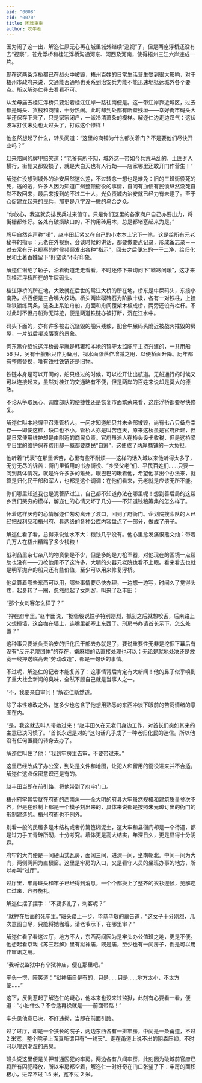 ```yaml
---
aid: "0008"
zid: "0070"
title: 困难重重
author: 吹牛者
---
```


因为闹了这一出，解迩仁原无心再在城里城外继续“巡视”了，但是两座浮桥还没有去“视察”，苍龙浮桥和桂江浮桥沟通河东、河西及河南，使得梧州三江六岸连成一片。

现在这两条浮桥都已在战火中被毁，梧州百姓的日常生活营生受到很大影响，对于梧州市政府来说，交通能否通畅也关系到治安兵力能不能迅速地抵达城外各个要点。所以解迩仁非去看看不可。

从龙母庙去桂江浮桥只要沿着桂江江岸一路往南便是。这一带江岸靠近城区，过去都是码头、货栈和商铺，十分热闹。此时却到处都有断壁残垣――幸好街市码头大半还保存下来了，只是家家闭户，一派冷清萧条的模样。解迩仁边走边叹气：这伏波军打仗未免也太过头了，打成这个惨样！

他忽然想起了什么，转头问道：“这里的商铺为什么都关着门？不是要他们尽快开业吗？”

赶来陪同的牌甲赔笑道：“老爷有所不知，城外这一带如今兵荒马乱的，土匪歹人横行，街栅又都毁损了，就是大白天也有人行劫――店家哪里还敢开门作营生！”

解迩仁没想到城外的治安居然这么差，不过转念一想也是难免：旧的三班衙役死的死，逃的逃，许多人因为知道广州整顿衙役的事情，自问有血债有民愤纵然没死自然不敢回来，最后来报到的不过二十人，光负责城内治安就已经力有未逮了。至于仓促建立起来的民兵，那更是八字没一撇的乌合之众。

“你放心，我这就安排民兵过来值守。只是你们这里的各家商户自己亦要出力，将街栅都修好。各处有破损缺口的，不拘用砖用木，总是都堵塞起来为是。”

牌甲自然连声称“喏”，赵丰田赶紧又在自己的小本本上记下一笔。这是给所有元老秘书的指示：元老在外视察、会谈时候的讲话，都要做要点记录，形成备忘录－－过去常有元老视察的时候频频发出各种“指示”，回去之后便忘的一干二净，给归化民和土著百姓留下“好空谈”不好印象。

解迩仁谢绝了轿子，沿着街道走走看看，不时还停下来询问下“嘘寒问暖”，这才来到桂江浮桥所在的牛屎码头。

桂江浮桥的所在地，大致就在后世的鸳江大桥的所在地，桥东是牛屎码头，东接小南路，桥西便是三合嘴大校场。桥头两岸砌砖石为阶数十级，各有一对铁柱，上挂熟铁锁练两条，链条上系泊舟船，舟面和舟间覆架木板成桥，两旁还设有栏杆。不过此时不但舟船渺无踪迹，便是两道铁链亦被打断，沉在江水中。

码头下面的，亦有许多被击沉烧毁的船只残骸，配合牛屎码头附近被战火摧毁的房屋，一片战后凄凉落寞的景象。

何东篱介绍说这浮桥最早就是韩雍和本地的镇守太监陈平主持兴建的，一共用船 56 只，另有十艘船只作为备用，视水面涨落作增减之用，以便桥面升降。历年都有整修替换，唯有铁柱铁链还是旧物。

铁链本身是可以开阖的，船只经过的时候，可以松开让出航道。无船通行的时候又可以连接起来，虽然对桂江的交通略有不便，但是两岸的百姓来说却是莫大的德政。

不论从争取民心、调度部队的便捷性还是恢复市面繁荣来看，这座浮桥都要尽快修复。

解迩仁叫本地牌甲召来管桥人，一问才知道船只并未全部被毁，尚有七八只备舟幸存――即使这样，缺口也不小。管桥人亦是叫苦连天，原来这桥虽是官府所建，但是日常使用维护却是由附近的商民负责。官府虽派人在桥头设卡收税，但是这桥梁平日里的维护保养费用却一概都要商民“自筹”，这便成了两岸商铺的一大负担。

他听着“代表”在那里诉苦，心里有些不耐烦――这样的话入城以来他听得太多了，无穷无尽的诉苦：衙门里留用的书办衙役、“乡贤父老”们、平民百姓们……只要一问到具体情况，就是许许多多的难处。眼巴巴的瞅着他，希望他拿出个办法来，就算是归化民干部和军人，也都是这个调调：在他们看来，元老就是应该无所不能。

你们哪里知道我也是泥菩萨过江，自己都不知道办法在哪里呢！想到善后局的这帮乡贤们哭穷的模样，解迩仁的心情又坏了几分――不知道钱粮筹集的怎么样了。

怀着这样厌倦的心情解迩仁匆匆离开了渡口，回到了府衙门。企划院搜索队的人已经把战利品和梧州府、县两级的各种公库内容盘点了一部分，做成了册子。

解迩仁看了看，总得来说油水不大：粮钱几乎没有。他心里愈发痛恨熊文灿：带着几万人在梧州糟蹋了多少钱粮！

战利品里杂七杂八的物资倒是不少，但是多的是刀枪军器，对他现在的困境一点帮助也没有――刀枪他用不了这许多，大明的火器元老院也看不上眼。看来看去也就是明军抛弃的船只还有些价值，至少可以用来修复浮桥。

他盘算着哪些东西可以用，哪些事情要尽快办理，一边想一边写，时间久了觉得头疼，起身转了一圈，忽然想起了女刺客，叫来了赵丰田：

“那个女刺客怎么样了？”

“押在府牢里。”赵丰田说，“据衙役说性子特别刚烈，抓到之后就想咬舌，后来路上又想撞墙，这会枷在墙上，连嘴里都塞上东西了。刑房书办请首长示下，怎么处置？”

这种事只要派负责治安的归化民干部去办就是了，要说重要性无非是挖掘下幕后有没有“反元老院团体”的存在，嫌麻烦的话直接处理也可以：无论是就地处决还是放宽一线押送临高去“劳动改造”，都是一句话的事情。

不过呢，解迩仁的记者本能复苏了：这事情背后肯定有大新闻！他的鼻子似乎嗅到了重大社会新闻的臭味，全然不顾自己就是当事人之一。

“不，我要亲自审问！”解迩仁断然道。

除了本性难改之外，这多少也包含了他想用熟悉的东西冲淡下眼前的苦闷情绪的意图在内。

“是，我这就去叫人带她过来！”赵丰田久在元老们身边工作，对首长们突如其来的主意已决习惯了。“首长永远是对的”这句话几乎成了一种老归化民的迷信。所以他没有任何置疑的转身去办了。

解迩仁叫住了他：“我到牢房里去审，不要带过来。”

这里已经改成了办公室，到处是文件和地图，让犯人和留用的衙役进来并不合适。解迩仁这点保密意识还是有的。

赵丰田当即在前引路，将他带到了府牢门口。

梧州府牢其实就在府衙的西南角――全大明的府县大牢虽然规模和建筑质量参次不齐，但是在形制上都是一个模子刻出来的，具体来说都是按照朱元璋订出的衙门的形制建造的。梧州府衙也不例外。

别看一般的民居多是木结构或者竹篱笆糊泥土，这大牢和县衙门却是一个待遇，都是过刀手工青砖所砌，十分考究。墙体更是高大结实，年深日久，更是显得十分阴森。

府牢的大门便是一间硬山式瓦房，面阔三间，进深一间，坐南朝北。中间一间为大门，两侧两间为直棂窗。这里是牢房的入口，又是看守人员的坐班办事的地方，所以亦叫“过厅”。

过厅里，牢房班头和牢子已经得到消息，一个个都换上了整齐的衣衫迎候，见解迩仁过来，齐齐施礼。

解迩仁摆了摆手：“不要多礼了，刺客呢？”

“就押在后面的死牢里。”班头踏上一步，毕恭毕敬的禀告道，“这女子十分刚烈，几次意图自尽，只能将她枷着。请老爷示下，在哪里审？”

解迩仁看了看这过厅，地方不大，东西两间因为是牢头办公值班之地，更是不便。他想起看京戏《苏三起解》里有狱神庙，既是庙，至少也有一间房子，倒是可以用作审讯之用。

“我听说监狱中有个狱神庙，便在那里吧。”

牢头一愣，陪笑道：“狱神庙自是有的，只是……只是……地方太小，不太方便……”

这下，反倒惹起了解迩仁的疑心，他本来也没来过监狱，此刻有心要看一看，便道：“小怕什么？不合适再换就是――前面带路！”

牢头见他意已决，不好违拗，当即在前面引路。

过了过厅，却是一个狭长的院子，两边东西各有一排牢房，中间是一条甬道，不过 2 米宽。整个院子上面真所谓只有“一线天”。走在甬道上说不出的阴森压抑。不时可以嗅到潮湿的恶臭。

班头说这里便是关押普通囚犯的牢房。两边各有八间牢房，此刻因为破城前官府已将所有囚犯释放，所以牢房都空着，解迩仁一时好奇在门口张望了下：牢房的面积极小，进深不过 1.5 米，宽不过 2 米。
